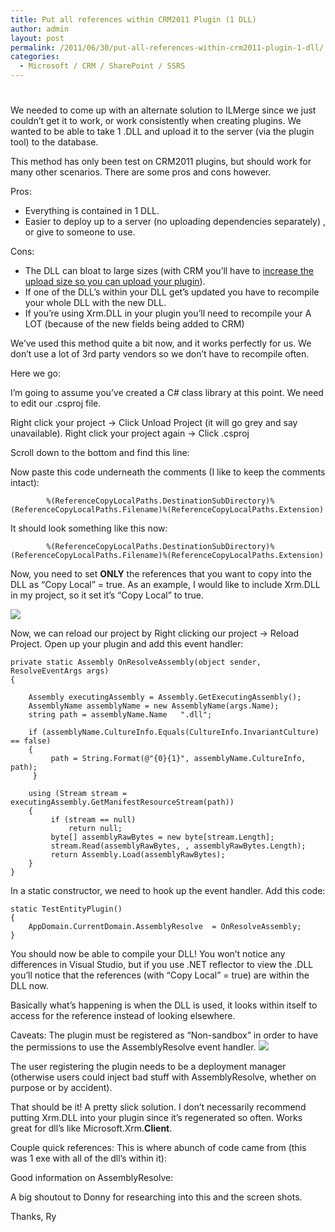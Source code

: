 ```yaml
---
title: Put all references within CRM2011 Plugin (1 DLL)
author: admin
layout: post
permalink: /2011/06/30/put-all-references-within-crm2011-plugin-1-dll/
categories:
  - Microsoft / CRM / SharePoint / SSRS
---
```

#

We needed to come up with an alternate solution to ILMerge since we just couldn’t get it to work, or work consistently when creating plugins. We wanted to be able to take 1 .DLL and upload it to the server (via the plugin tool) to the database.

This method has only been test on CRM2011 plugins, but should work for many other scenarios. There are some pros and cons however.

Pros:

*   Everything is contained in 1 DLL.
*   Easier to deploy up to a server (no uploading dependencies separately) , or give to someone to use.

Cons:

*   The DLL can bloat to large sizes (with CRM you’ll have to [ increase the upload size so you can upload your plugin][1]).
*   If one of the DLL’s within your DLL get’s updated you have to recompile your whole DLL with the new DLL.
*   If you’re using Xrm.DLL in your plugin you’ll need to recompile your A LOT (because of the new fields being added to CRM)

 [1]: http://www.ryanonrails.com/2011/05/28/uploading-large-crm-2011-plugins/

We’ve used this method quite a bit now, and it works perfectly for us. We don’t use a lot of 3rd party vendors so we don’t have to recompile often.

Here we go:

I’m going to assume you’ve created a C# class library at this point. We need to edit our .csproj file.

Right click your project -> Click Unload Project (it will go grey and say unavailable).
Right click your project again -> Click .csproj

Scroll down to the bottom and find this line:




Now paste this code underneath the comments (I like to keep the comments intact):




            %(ReferenceCopyLocalPaths.DestinationSubDirectory)%(ReferenceCopyLocalPaths.Filename)%(ReferenceCopyLocalPaths.Extension)




It should look something like this now:






            %(ReferenceCopyLocalPaths.DestinationSubDirectory)%(ReferenceCopyLocalPaths.Filename)%(ReferenceCopyLocalPaths.Extension)




Now, you need to set **ONLY** the references that you want to copy into the DLL as “Copy Local” = true. As an example, I would like to include Xrm.DLL in my project, so it set it’s “Copy Local” to true.

![][3]

 [3]: http://www.ryanonrails.com/wp-content/uploads/2011/06/Copy_Local_True.png

Now, we can reload our project by Right clicking our project -> Reload Project. Open up your plugin and add this event handler:

    private static Assembly OnResolveAssembly(object sender, ResolveEventArgs args)
    {
    
        Assembly executingAssembly = Assembly.GetExecutingAssembly();
        AssemblyName assemblyName = new AssemblyName(args.Name);
        string path = assemblyName.Name   ".dll";
    
        if (assemblyName.CultureInfo.Equals(CultureInfo.InvariantCulture) == false)
        {
             path = String.Format(@"{0}{1}", assemblyName.CultureInfo, path);
         }
    
        using (Stream stream = executingAssembly.GetManifestResourceStream(path))
        {
             if (stream == null)
                 return null;
             byte[] assemblyRawBytes = new byte[stream.Length];
             stream.Read(assemblyRawBytes, , assemblyRawBytes.Length);
             return Assembly.Load(assemblyRawBytes);
        }
    }

In a static constructor, we need to hook up the event handler. Add this code:

    static TestEntityPlugin()
    {
        AppDomain.CurrentDomain.AssemblyResolve  = OnResolveAssembly;
    }

You should now be able to compile your DLL! You won’t notice any differences in Visual Studio, but if you use .NET reflector to view the .DLL you’ll notice that the references (with “Copy Local” = true) are within the DLL now.

Basically what’s happening is when the DLL is used, it looks within itself to access for the reference instead of looking elsewhere.

Caveats:
The plugin must be registered as “Non-sandbox” in order to have the permissions to use the AssemblyResolve event handler.
![][4]

 [4]: http://www.ryanonrails.com/wp-content/uploads/2011/06/Non_Sandbox.png

The user registering the plugin needs to be a deployment manager (otherwise users could inject bad stuff with AssemblyResolve, whether on purpose or by accident).

That should be it! A pretty slick solution. I don’t necessarily recommend putting Xrm.DLL into your plugin since it’s regenerated so often. Works great for dll’s like Microsoft.Xrm.**Client**.

Couple quick references:
This is where abunch of code came from (this was 1 exe with all of the dll’s within it):

Good information on AssemblyResolve:

A big shoutout to Donny for researching into this and the screen shots.

Thanks,
Ry